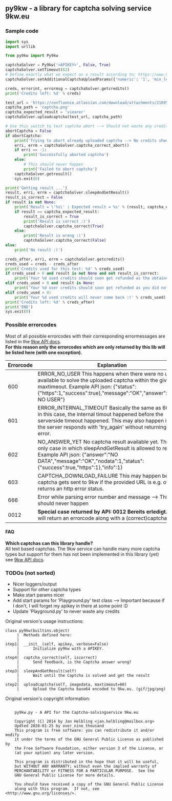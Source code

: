 ## py9kw - a library for captcha solving service 9kw.eu

### Sample code
```python
import sys
import urllib

from py9kw import Py9kw

captchaSolver = Py9kw('<APIKEY>', False, True)
captchaSolver.setTimeout(62)
# Define exactly what we expect as a result according to: https://www.9kw.eu/api.html#apisubmit-tab
captchaSolver.setAdditionalCaptchaUploadParams({'numeric': '1', 'min_len': '7', 'max_len': '7'})

creds, errorint, errormsg = captchaSolver.getcredits()
print('Credits left: %d' % creds)

test_url = 'https://confluence.atlassian.com/download/attachments/216957808/captcha.png?version=1&modificationDate=1272411042125&api=v2'
captcha_path = 'captcha.png'
captcha_expected_result = 'viearer'
captchaSolver.uploadcaptcha(test_url, captcha_path)

# Use this switch to test captcha abort --> Should not waste any credits
abortCaptcha = False
if abortCaptcha:
    print('Trying to abort already uploaded captcha --> No credits should be used')
    erri, errm = captchaSolver.captcha_correct_abort()
    if erri == -1:
        print('Successfully aborted captcha')
    else:
        # This should never happen
        print('Failed to abort captcha')
    captchaSolver.getresult()
    sys.exit(0)

print('Getting result ...')
result, erri, errm = captchaSolver.sleepAndGetResult()
result_is_correct = False
if result is not None:
    print('Result = \'%s\' | Expected result = %s' % (result, captcha_expected_result))
    if result == captcha_expected_result:
        result_is_correct = True
        print('Result is correct :)')
        captchaSolver.captcha_correct(True)
    else:
        print('Result is wrong :(')
        captchaSolver.captcha_correct(False)
else:
    print('No result :(')

creds_after, erri, errm = captchaSolver.getcredits()
creds_used = creds - creds_after
print('Credits used for this test: %d' % creds_used)
if creds_used > 0 and result is not None and not result_is_correct:
    print('Your %d used credits should soon get refunded as the obtained result was wrong' % creds_used)
elif creds_used > 0 and result is None:
    print('Your %d user credits should soon get refunded as you did not get any result' % creds_used)
elif creds_used > 0:
    print('Your %d used credits will never come back :(' % creds_used)
print('Credits left: %d' % creds_after)
print('END')
sys.exit(0)

```
### Possible errorcodes
Most of all possible errorcodes with their corresponding errormessages are listed in the [9kw API docs](https://www.9kw.eu/api.html).  
**For this reason only the errorcodes which are only returned by this lib will be listed here (with one exception).**

Errorcode | Explanation
--- | ---
600 | ERROR_NO_USER This happens when there were no users available to solve the uploaded captcha within the given maxtimeout. Example API json: {"status":{"https":1,"success":true},"message":"OK","answer":"ERROR NO USER"}
601 | ERROR_INTERNAL_TIMEOUT Basically the same as 600 but in this case, the internal timout happened before the serverside timeout happened. This may also happen in case the server responds with 'try_again' without returning an error.
602 | NO_ANSWER_YET No captcha result available yet. This is the only case in which sleepAndGetResult is allowed to retry. Example API json: {"answer":"NO DATA","message":"OK","nodata":1,"status":{"success":true,"https":1},"info":1}
603 | CAPTCHA_DOWNLOAD_FAILURE This may happen before a captcha gets sent to 9kw if the provided URL is e.g. offline or returns an http error status.
666 | Error while parsing error number and message --> This should never happen
0012 | **Special case returned by API: 0012 Bereits erledigt.** This will return an errorcode along with a (correct)captcha result!


#### FAQ

**Which captchas can this library handle?**  
All text based captchas. The 9kw service can handle many more captcha types but support for them has not been implemented in this library (yet) see [9kw API docs](https://www.9kw.eu/api.html#apisubmit-tab).  

### TODOs (not sorted)
* Nicer loggers/output
* Support for other captcha types
* Make start params nicer
* Add start params for 'Playground.py' test class --> Important because if I don't, I will forget my apikey in there at some point :D
* Update 'Playground.py' to never waste any credits

Original version's usage instructions:
```
class py9kw(builtins.object)
     |  Methods defined here:
     |  
step1|  __init__(self, apikey, verbose=False)
     |      Initialize py9kw with a APIKEY.
     |  
step4|  captcha_correct(self, iscorrect)
     |      Send feedback, is the Captcha answer wrong?
     |  
step3|  sleepAndGetResult(self)
     |      Wait until the Captcha is solved and get the result
     |  
step2|  uploadcaptcha(self, imagedata, maxtimeout=60)
     |      Upload the Captcha base64 encoded to 9kw.eu. (gif/jpg/png)
```


Original version's copyright information:
```

    py9kw.py - A API for the Captcha-solvingservice 9kw.eu

    Copyright (C) 2014 by Jan Helbling <jan.helbling@mailbox.org>
    Updted 2020-01-25 by over_nine_thousand
    This program is free software: you can redistribute it and/or modify
    it under the terms of the GNU General Public License as published by
    the Free Software Foundation, either version 3 of the License, or
    (at your option) any later version.

    This program is distributed in the hope that it will be useful,
    but WITHOUT ANY WARRANTY; without even the implied warranty of
    MERCHANTABILITY or FITNESS FOR A PARTICULAR PURPOSE.  See the
    GNU General Public License for more details.

    You should have received a copy of the GNU General Public License
    along with this program.  If not, see <http://www.gnu.org/licenses/>.

```